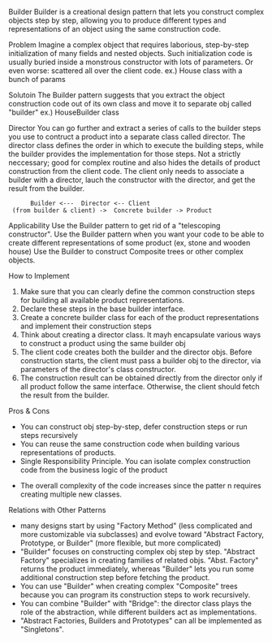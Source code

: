 Builder
    Builder is a creational design pattern that lets you construct complex objects step by step,
    allowing you to produce different types and representations of an object using the same construction code.

Problem
    Imagine a complex object that requires laborious, step-by-step initialization of many fields and nested objects. 
    Such initialization code is usually buried inside a monstrous constructor with lots of parameters. Or even worse: scattered all over the client code.
        ex.) House class with a bunch of params

Solutoin
    The Builder pattern suggests that you extract the object construction code out of its own class and move it to separate obj called "builder"
        ex.) HouseBuilder class
    
Director
    You can go further and extract a series of calls to the builder steps you use to contruct a product into a separate class called director. 
    The director class defines the order in which to execute the building steps, while the builder provides the implementation for those steps.
    Not a strictly neccessary; good for complex routine and also hides the details of product construction from the client code. 
    The client only needs to associate a builder with a director, lauch the constructor with the director, and get the result from the builder.

          Builder <---  Director <-- Client 
     (from builder & client) ->  Concrete builder -> Product


Applicability
    Use the Builder pattern to get rid of a "telescoping constructor".
    Use the Builder pattern when you want your code to be able to create different representations of some product (ex, stone and wooden house)
    Use the Builder to construct Composite trees or other complex objects.


How to Implement

1. Make sure that you can clearly define the common construction steps for building all available product representations.
2. Declare these steps in the base builder interface.
3. Create a concrete builder class for each of the product representations and implement their construction steps
4. Think about creating a director class. It mayh encapsulate various ways to construct a product using the same builder obj
5. The client code creates both the builder and the director objs. Before construction starts, the client must pass a builder obj to the director, 
        via parameters of the director's class constructor.
6. The construction result can be obtained directly from the director only if all product follow the same interface. 
        Otherwise, the client should fetch the result from the builder.


Pros & Cons
+ You can construct obj step-by-step, defer construction steps or run steps recursively
+ You can reuse the same construction code when building various representations of products.
+ Single Responsibility Principle. You can isolate complex construction code from the business logic of the product

- The overall complexity of the code increases since the patter n requires creating multiple new classes.


Relations with Other Patterns

* many designs start by using "Factory Method" (less complicated and more customizable via subclasses) and evolve toward "Abstract Factory, Prototype, or Builder" (more flexible, but more complicated)
* "Builder" focuses on constructing complex obj step by step. "Abstract Factory" specializes in creating families of related objs. "Abst. Factory" returns the product immediately, whereas "Builder" lets you run some additional construction step before fetching the product.
* You can use "Builder" when creating complex "Composite" trees because you can program its construction steps to work recursively.
* You can combine "Builder" with "Bridge": the director class plays the role of the abstraction, while different builders act as implementations.
* "Abstract Factories, Builders and Prototypes" can all be implemented as "Singletons".
